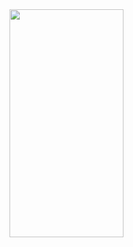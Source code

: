 <img src="https://github.com/user-attachments/assets/cb494e74-0b68-462c-8e12-dca99f2709f3" height="400" width="200" />
